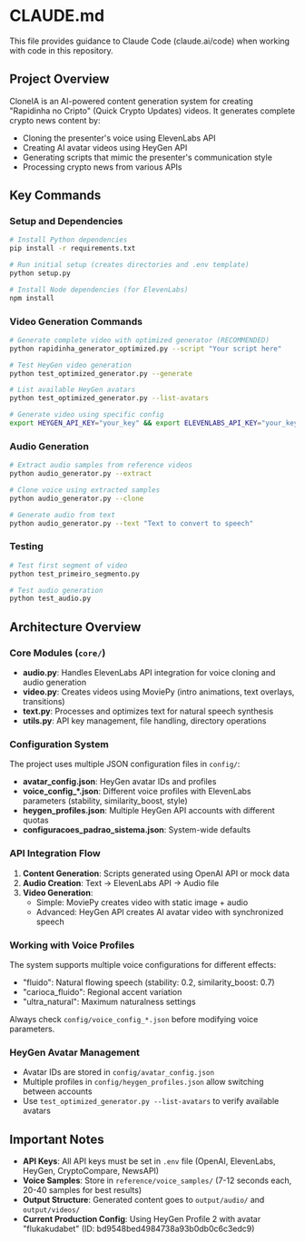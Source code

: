 # CLAUDE.md

This file provides guidance to Claude Code (claude.ai/code) when working with code in this repository.

## Project Overview

CloneIA is an AI-powered content generation system for creating "Rapidinha no Cripto" (Quick Crypto Updates) videos. It generates complete crypto news content by:
- Cloning the presenter's voice using ElevenLabs API
- Creating AI avatar videos using HeyGen API
- Generating scripts that mimic the presenter's communication style
- Processing crypto news from various APIs

## Key Commands

### Setup and Dependencies
```bash
# Install Python dependencies
pip install -r requirements.txt

# Run initial setup (creates directories and .env template)
python setup.py

# Install Node dependencies (for ElevenLabs)
npm install
```

### Video Generation Commands
```bash
# Generate complete video with optimized generator (RECOMMENDED)
python rapidinha_generator_optimized.py --script "Your script here"

# Test HeyGen video generation
python test_optimized_generator.py --generate

# List available HeyGen avatars
python test_optimized_generator.py --list-avatars

# Generate video using specific config
export HEYGEN_API_KEY="your_key" && export ELEVENLABS_API_KEY="your_key" && python generate_reel_correto.py
```

### Audio Generation
```bash
# Extract audio samples from reference videos
python audio_generator.py --extract

# Clone voice using extracted samples
python audio_generator.py --clone

# Generate audio from text
python audio_generator.py --text "Text to convert to speech"
```

### Testing
```bash
# Test first segment of video
python test_primeiro_segmento.py

# Test audio generation
python test_audio.py
```

## Architecture Overview

### Core Modules (`core/`)
- **audio.py**: Handles ElevenLabs API integration for voice cloning and audio generation
- **video.py**: Creates videos using MoviePy (intro animations, text overlays, transitions)
- **text.py**: Processes and optimizes text for natural speech synthesis
- **utils.py**: API key management, file handling, directory operations

### Configuration System
The project uses multiple JSON configuration files in `config/`:
- **avatar_config.json**: HeyGen avatar IDs and profiles
- **voice_config_*.json**: Different voice profiles with ElevenLabs parameters (stability, similarity_boost, style)
- **heygen_profiles.json**: Multiple HeyGen API accounts with different quotas
- **configuracoes_padrao_sistema.json**: System-wide defaults

### API Integration Flow
1. **Content Generation**: Scripts generated using OpenAI API or mock data
2. **Audio Creation**: Text → ElevenLabs API → Audio file
3. **Video Generation**: 
   - Simple: MoviePy creates video with static image + audio
   - Advanced: HeyGen API creates AI avatar video with synchronized speech

### Working with Voice Profiles
The system supports multiple voice configurations for different effects:
- "fluido": Natural flowing speech (stability: 0.2, similarity_boost: 0.7)
- "carioca_fluido": Regional accent variation
- "ultra_natural": Maximum naturalness settings

Always check `config/voice_config_*.json` before modifying voice parameters.

### HeyGen Avatar Management
- Avatar IDs are stored in `config/avatar_config.json`
- Multiple profiles in `config/heygen_profiles.json` allow switching between accounts
- Use `test_optimized_generator.py --list-avatars` to verify available avatars

## Important Notes

- **API Keys**: All API keys must be set in `.env` file (OpenAI, ElevenLabs, HeyGen, CryptoCompare, NewsAPI)
- **Voice Samples**: Store in `reference/voice_samples/` (7-12 seconds each, 20-40 samples for best results)
- **Output Structure**: Generated content goes to `output/audio/` and `output/videos/`
- **Current Production Config**: Using HeyGen Profile 2 with avatar "flukakudabet" (ID: bd9548bed4984738a93b0db0c6c3edc9)